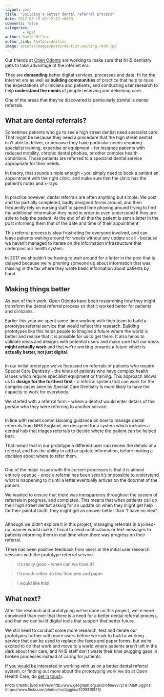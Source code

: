 ```yaml
---
layout: post
title: "Building a better dental referral process"
date: 2017-03-15 09:12:19 +0000
comments: false
categories:
        - opal
author: David Miller
author_link: thatdavidmiller
image: assets/images/posts/dentist.waiting.room.jpg
---
```

Our friends at [Open Odonto](http://openodonto.org/) are working to make sure that NHS dentistry gets to take advantage of the internet era.

They are **demanding** better digital services, processes and data, fit for the Internet era as well as **building communities** of practice that help to raise the expectations of clinicians and patients, and conducting user research to help **understand the needs** of people receiving and delivering care.

One of the areas that they’ve discovered is particularly painful is dental referrals.

## What are dental referrals?

Sometimes patients who go to see a high street dentist need specialist care. That might be because they need a procedure that the high street dentist isn’t able to deliver, or because they have particular needs requiring specialist training, expertise or equipment - for instance patients with reduced mobility, chronic dental phobias, or other complex health conditions. Those patients are referred to a specialist dental service appropriate for their needs.

In theory, that sounds simple enough - you simply need to book a patient an appointment with the right clinic, and make sure that the clinic has the patient’s notes and x-rays.

<div class="post-thumb">
  <img class="img-responsive" src="/assets/images/posts/fax.typewriter.jpg" alt="" />
</div><!--//post-thumb-->

In practice however, dental referrals are often anything but simple. We post and fax partially completed, badly designed forms around, and then frequently rely on nursing staff to spend time phoning around trying to find the additional information they need in order to even understand if they are able to help the patient. At the end of all this the patient is sent a letter in the post informing them that of the date and time of their appointment.

This referral process is slow frustrating for everyone involved, and can leave patients waiting around for weeks without any update at all - because we haven’t managed to iterate on the information infrastructure that underpins our health system.

In 2017 we shouldn’t be having to wait around for a letter in the post that is delayed because we’re phoning someone up about information that was missing in the fax where they wrote basic information about patients by hand.

## Making things better

As part of their work, Open Odonto have been researching how they might transform the dental referral process so that it worked better for patients and clinicians.

Earlier this year we spent some time working with their team to build a prototype referral service that would reflect this research. Building prototypes like this helps people to imagine a future where the world is better and realise that it is possible for us to get there. It also helps to validate ideas and designs with potential users and make sure that our ideas **might actually work** and that we’re working towards a future which is **actually better, not just digital**.


<div class="post-thumb">
  <center>
    <img class="img-responsive bordered" src="/assets/images/posts/odonto.menu.png" alt="" />
  </center>
</div><!--//post-thumb-->

In our initial prototype we’ve focussed on referrals of patients who require Special Care Dentistry - the kinds of patients who have complex health issues which require specialist equipment or training. This approach allows us to **design for the furthest first** - a referral system that can work for the complex cases seen by Special Care Dentistry is more likely to have the capacity to work for everybody.

We started with a referral form - where a dentist would enter details of the person who they were referring to another service.

<div class="post-thumb bordered">
  <img class="img-responsive" src="/assets/images/posts/odonto.referral.png" alt="" />
</div><!--//post-thumb-->

In line with recent commissioning guidance on how to manage dental referrals from NHS England, we designed for a system which includes a central hub that triages referrals to decide where the patient can be helped best.

That meant that in our prototype a different user can review the details of a referral, and has the ability to add or update information, before making a decision about where to refer them.

<div class="post-thumb bordered">
  <img class="img-responsive" src="/assets/images/posts/odonto.detail.png" alt="" />
</div><!--//post-thumb-->

One of the major issues with the current processes is that it is almost entirely opaque - once a referral has been sent it’s impossible to understand what is happening to it until a letter eventually arrives on the doormat of the patient.

We wanted to ensure that there was transparency throughout the system of referrals in progress, and completed. This means that when patients call up their high street dentist asking for an update on when they might get help for their painful tooth, they might get an answer better than “I have no idea”.

<div class="post-thumb bordered">
  <img class="img-responsive" src="/assets/images/posts/odonto.progress.png" alt="" />
</div><!--//post-thumb-->

Although we didn’t explore it in this project, managing referrals in a joined-up manner would make it trivial to send notifications or text messages to patients informing them in real time when there was progress on their referral.

There has been positive feedback from users in the initial user research sessions with the prototype referral service.

<blockquote>
    <p class="lead">
    It’s really good - when can we have it?
    </p>
</blockquote>

<blockquote>
    <p class="lead">
    I’d much rather do this than pen and paper
    </p>
</blockquote>

<blockquote>
    <p class="lead">
    I would like this!
    </p>
</blockquote>

## What next?

After the research and prototyping we’ve done on this project, we’re more convinced than ever that there is a need for a better dental referral process, and that we can build digital tools that support that better future.

We still need to conduct some more research, test and iterate our prototypes further with more users before we look to build a working service that can be used to replace the faxes and paper forms, but we’re excited to do that work and move to a world where patients aren’t left in the dark about their care, and NHS staff don’t waste their time plugging gaps in broken processes instead of caring for patients.

If you would be interested in working with us on a better dental referral system, or finding out more about the prototyping work we do at Open Health Care, do
[get in touch](mailto:hello@openhealthcare.org.uk).


<small>
Photo Credits:
[Bob Harvey](http://www.geograph.org.uk/profile/8272) &
[Matt Jiggins](https://www.flickr.com/photos/mattjiggins/4009310821/)
</small>

